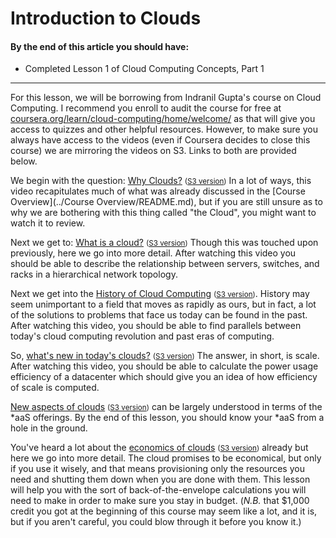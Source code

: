 Introduction to Clouds
====

#### By the end of this article you should have:

- Completed Lesson 1 of Cloud Computing Concepts, Part 1

----

For this lesson, we will be borrowing from Indranil Gupta's course on Cloud Computing. I recommend you enroll to audit the course for free at [coursera.org/learn/cloud-computing/home/welcome/](https://www.coursera.org/learn/cloud-computing/home/welcome) as that will give you access to quizzes and other helpful resources. However, to make sure you always have access to the videos (even if Coursera decides to close this course) we are mirroring the videos on S3. Links to both are provided below.

We begin with the question: [Why Clouds?](https://www.coursera.org/learn/cloud-computing/lecture/LAkcU/1-1-why-clouds) <small>([S3 version](https://s3-us-west-2.amazonaws.com/dsci/6007/videos/cloud-computing/1-1-why-clouds.mp4))</small> In a lot of ways, this video recapitulates much of what was already discussed in the [Course Overview](../Course Overview/README.md), but if you are still unsure as to why we are bothering with this thing called "the Cloud", you might want to watch it to review.

Next we get to: [What is a cloud?](https://www.coursera.org/learn/cloud-computing/lecture/rttaf/1-2-what-is-a-cloud) <small>([S3 version](https://s3-us-west-2.amazonaws.com/dsci/6007/videos/cloud-computing/1-2-what-is-a-cloud.mp4))</small> Though this was touched upon previously, here we go into more detail. After watching this video you should be able to describe the relationship between servers, switches, and racks in a hierarchical network topology.

Next we get into the [History of Cloud Computing](https://www.coursera.org/learn/cloud-computing/lecture/EZ8d5/1-3-introduction-to-clouds-history) <small>([S3 version](https://s3-us-west-2.amazonaws.com/dsci/6007/videos/cloud-computing/1-3-introduction-to-clouds-history.mp4))</small>. History may seem unimportant to a field that moves as rapidly as ours, but in fact, a lot of the solutions to problems that face us today can be found in the past. After watching this video, you should be able to find parallels between today's cloud computing revolution and past eras of computing.

So, [what's new in today's clouds?](https://www.coursera.org/learn/cloud-computing/lecture/NjDZR/1-4-introduction-to-clouds-whats-new-in-todays-clouds) <small>([S3 version](https://s3-us-west-2.amazonaws.com/dsci/6007/videos/cloud-computing/1-4-introduction-to-clouds-whats-new-in-todays-clouds.mp4))</small> The answer, in short, is scale. After watching this video, you should be able to calculate the power usage efficiency of a datacenter which should give you an idea of how efficiency of scale is computed.

[New aspects of clouds](https://www.coursera.org/learn/cloud-computing/lecture/ezFQO/1-5-introduction-to-clouds-new-aspects-of-clouds) <small>([S3 version](https://s3-us-west-2.amazonaws.com/dsci/6007/videos/cloud-computing/1-5-introduction-to-clouds-new-aspects-of-clouds.mp4))</small> can be largely understood in terms of the \*aaS offerings. By the end of this lesson, you should know your \*aaS from a hole in the ground.

You've heard a lot about the [economics of clouds](https://www.coursera.org/learn/cloud-computing/lecture/hF8xj/1-6-introduction-to-clouds-economics-of-clouds) <small>([S3 version](https://s3-us-west-2.amazonaws.com/dsci/6007/videos/cloud-computing/1-6-introduction-to-clouds-economics-of-clouds.mp4))</small> already but here we go into more detail. The cloud promises to be economical, but only if you use it wisely, and that means provisioning only the resources you need and shutting them down when you are done with them. This lesson will help you with the sort of back-of-the-envelope calculations you will need to make in order to make sure you stay in budget. (_N.B._ that \$1,000 credit you got at the beginning of this course may seem like a lot, and it is, but if you aren't careful, you could blow through it before you know it.) 